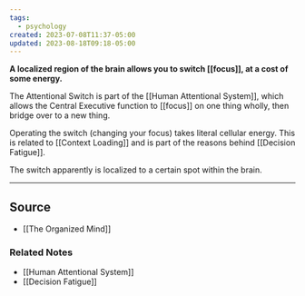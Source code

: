 ```yaml
---
tags:
  - psychology
created: 2023-07-08T11:37-05:00
updated: 2023-08-18T09:18-05:00
---
```

**A localized region of the brain allows you to switch [[focus]], at a cost of some energy.**

The Attentional Switch is part of the [[Human Attentional System]], which allows the Central Executive function to [[focus]] on one thing wholly, then bridge over to a new thing.

Operating the switch (changing your focus) takes literal cellular energy. This is related to [[Context Loading]] and is part of the reasons behind [[Decision Fatigue]]. 

The switch apparently is localized to a certain spot within the brain. 

---

## Source
- [[The Organized Mind]]

### Related Notes
- [[Human Attentional System]]
- [[Decision Fatigue]]